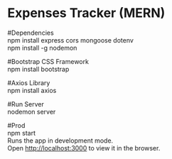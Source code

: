 # Expenses Tracker (MERN) 

#Dependencies \
npm install express cors mongoose dotenv \
npm install -g nodemon 

#Bootstrap CSS Framework \
npm install bootstrap 

#Axios Library \
npm install axios 
 
#Run Server \
nodemon server 

#Prod \
npm start \
Runs the app in development mode.\
Open [http://localhost:3000](http://localhost:3000) to view it in the browser.
